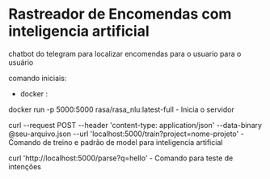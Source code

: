 # Rastreador de Encomendas com inteligencia artificial
chatbot do telegram para localizar encomendas para o usuario para o usuário


comando iniciais:
- docker :

docker run -p 5000:5000 rasa/rasa_nlu:latest-full - Inicia o servidor

curl --request POST --header 'content-type: application/json' --data-binary @seu-arquivo.json --url 'localhost:5000/train?project=nome-projeto' -  Comando de treino e padrão de model para inteligencia artificial

curl 'http://localhost:5000/parse?q=hello' - Comando para teste de intenções